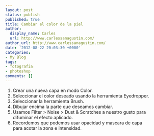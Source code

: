 ```yaml
---
layout: post
status: publish
published: true
title: Cambiar el color de la piel
author:
  display_name: Carles
  url: http://www.carlessanagustin.com/
author_url: http://www.carlessanagustin.com/
date: '2012-08-22 20:03:30 +0000'
categories:
- My Blog
tags:
- fotografia
- photoshop
comments: []
---
```

<ol>
<li>Crear una nueva capa en modo Color.</li>
<li>Seleccionar el color deseado usando la herramienta Eyedropper.</li>
<li>Seleccionar la herramienta Brush.</li>
<li>Dibujar encima la parte que deseamos cambiar.</li>
<li>Usamos Filter > Noise > Dust &amp; Scratches a nuestro gusto para difuminar el efecto aplicado.</li>
<li>Recordemos que podemos usar opacidad y mascara de capa para&nbsp;acotar la zona e intensidad.</li>
</ol>
